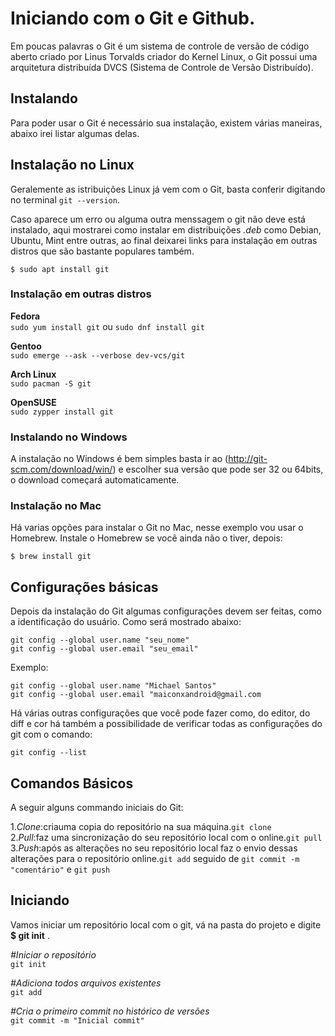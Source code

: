 # Iniciando com o Git e Github. #

Em poucas palavras o Git é um sistema de controle de versão de código aberto criado por Linus Torvalds criador do Kernel Linux, o Git possui uma arquitetura distribuída DVCS (Sistema de Controle de Versão Distribuído).

## Instalando ##

Para poder usar o Git é necessário sua instalação, existem várias maneiras, abaixo irei listar algumas delas.

## Instalação no Linux

Geralemente as istribuições Linux já vem com o Git, basta conferir digitando no terminal `git --version`.

Caso aparece um erro ou alguma outra menssagem o git não deve está instalado, aqui mostrarei como instalar em distribuições *.deb* como Debian, Ubuntu, Mint entre outras, ao final deixarei links para instalação em outras distros que são bastante populares também.

`$ sudo apt install git`

### Instalação em outras distros

**Fedora**  
`sudo yum install git` ou 
`sudo dnf install git`

**Gentoo**  
`sudo emerge --ask --verbose dev-vcs/git`

**Arch Linux**  
`sudo pacman -S git`

**OpenSUSE**  
`sudo zypper install git`

### Instalando no Windows

A instalação no Windows é bem simples basta ir ao (http://git-scm.com/download/win/) e escolher sua versão que pode ser 32 ou 64bits, o download começará automaticamente. 

### Instalação no Mac

Há varias opções para instalar o Git no Mac, nesse exemplo vou usar o Homebrew. Instale o Homebrew se você ainda não o tiver, depois:

`$ brew install git`

## Configurações básicas

Depois da instalação do Git algumas configurações devem ser feitas, como a identificação do usuário. Como será mostrado abaixo:

`git config --global user.name "seu_nome"`  
`git config --global user.email "seu_email"`

Exemplo:

`git config --global user.name "Michael Santos"`  
`git config --global user.email "maiconxandroid@gmail.com`

Há várias outras configurações que você pode fazer como, do editor, do diff e cor há também a possibilidade de verificar todas as configurações do git com o comando:

`git config --list`

## Comandos Básicos

A seguir alguns commando iniciais do Git:

1.*Clone*:criauma copia do repositório na sua máquina.`git clone`  
2.*Pull*:faz uma sincronização do seu repositório local com o online.`git pull`  
3.*Push*:após as alterações no seu repositório local faz o envio dessas alterações para o repositório online.`git add` seguido de `git commit -m "comentário"` e `git push`  

## **Iniciando**

Vamos iniciar um repositório local com o git, vá na pasta do projeto e digite **$ git init** .

*#Iniciar o repositório*  
`git init`

*#Adiciona todos arquivos existentes*  
`git add`

*#Cria o primeiro commit no histórico de versões*  
`git commit -m "Inicial commit"`